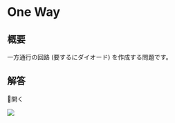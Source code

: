 # One Way

## 概要

一方通行の回路 (要するにダイオード) を作成する問題です。

## 解答

<div class="spoiler-controller material-icons">&#xE5CF;開く</div>
<div class="spoiler">

![](https://gyazo.com/aae37eb944455dd927e565103b1efced.png)

</div>
